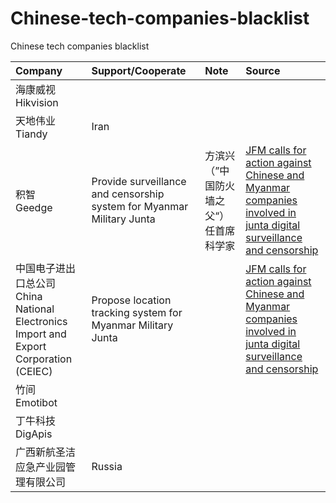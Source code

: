 # Chinese-tech-companies-blacklist
Chinese tech companies blacklist

| Company |  Support/Cooperate | Note |Source |
| :----------- |:----|:----| :----| 
| 海康威视 <br>Hikvision  ||||
| 天地伟业 <br>Tiandy  |Iran|||
| 积智 <br>Geedge  |Provide surveillance and censorship system for Myanmar Military Junta|方滨兴（”中国防火墙之父“）任首席科学家|[JFM calls for action against Chinese and Myanmar companies involved in junta digital surveillance and censorship](https://www.justiceformyanmar.org/press-releases/jfm-calls-for-action-against-chinese-and-myanmar-companies-involved-in-junta-digital-surveillance-and-censorship)|
|  中国电子进出口总公司<br>China National Electronics Import and Export Corporation (CEIEC)  |Propose location tracking system for Myanmar Military Junta||[JFM calls for action against Chinese and Myanmar companies involved in junta digital surveillance and censorship](https://www.justiceformyanmar.org/press-releases/jfm-calls-for-action-against-chinese-and-myanmar-companies-involved-in-junta-digital-surveillance-and-censorship)|
| 竹间 <br>Emotibot  ||||
| 丁牛科技 <br>DigApis  ||||
| 广西新航圣洁应急产业园管理有限公司  |Russia|||

